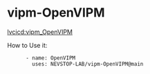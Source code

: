 # vipm-OpenVIPM

[lvcicd:vipm_OpenVIPM](https://github.com/LV-APT/lvCICD/blob/main/docs/Operation-List.md#vipm_openvipm-open-vipm)

How to Use it:

```
      - name: OpenVIPM
        uses: NEVSTOP-LAB/vipm-OpenVIPM@main
```
